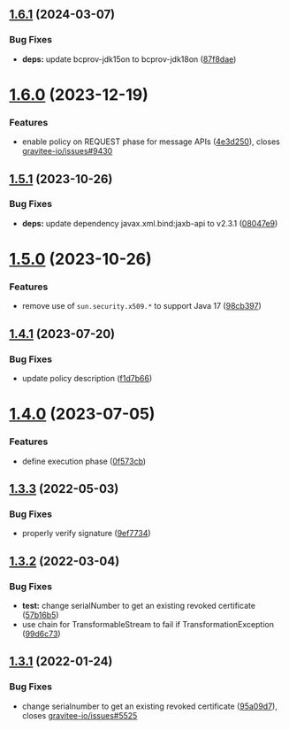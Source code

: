 ## [1.6.1](https://github.com/gravitee-io/gravitee-policy-jws/compare/1.6.0...1.6.1) (2024-03-07)


### Bug Fixes

* **deps:** update bcprov-jdk15on to bcprov-jdk18on ([87f8dae](https://github.com/gravitee-io/gravitee-policy-jws/commit/87f8dae3b46263963a545141b7b953e516b91082))

# [1.6.0](https://github.com/gravitee-io/gravitee-policy-jws/compare/1.5.1...1.6.0) (2023-12-19)


### Features

* enable policy on REQUEST phase for message APIs ([4e3d250](https://github.com/gravitee-io/gravitee-policy-jws/commit/4e3d25028450009adf15f1d68551c621d27d94ae)), closes [gravitee-io/issues#9430](https://github.com/gravitee-io/issues/issues/9430)

## [1.5.1](https://github.com/gravitee-io/gravitee-policy-jws/compare/1.5.0...1.5.1) (2023-10-26)


### Bug Fixes

* **deps:** update dependency javax.xml.bind:jaxb-api to v2.3.1 ([08047e9](https://github.com/gravitee-io/gravitee-policy-jws/commit/08047e9fa8bcaaa4deb6970c19830efae756844e))

# [1.5.0](https://github.com/gravitee-io/gravitee-policy-jws/compare/1.4.1...1.5.0) (2023-10-26)


### Features

* remove use of `sun.security.x509.*` to support Java 17 ([98cb397](https://github.com/gravitee-io/gravitee-policy-jws/commit/98cb3975beacda6e65dc6acec6145ecc3d76bd51))

## [1.4.1](https://github.com/gravitee-io/gravitee-policy-jws/compare/1.4.0...1.4.1) (2023-07-20)


### Bug Fixes

* update policy description ([f1d7b66](https://github.com/gravitee-io/gravitee-policy-jws/commit/f1d7b66f5e449db8e92f79b9b99fd74dd0e49874))

# [1.4.0](https://github.com/gravitee-io/gravitee-policy-jws/compare/1.3.3...1.4.0) (2023-07-05)


### Features

* define execution phase ([0f573cb](https://github.com/gravitee-io/gravitee-policy-jws/commit/0f573cb2ce50a20b0ca808f2b47f1f22239be136))

## [1.3.3](https://github.com/gravitee-io/gravitee-policy-jws/compare/1.3.2...1.3.3) (2022-05-03)


### Bug Fixes

* properly verify signature ([9ef7734](https://github.com/gravitee-io/gravitee-policy-jws/commit/9ef77345fa1fb4732c8d58226ec0108f516e214e))

## [1.3.2](https://github.com/gravitee-io/gravitee-policy-jws/compare/1.3.1...1.3.2) (2022-03-04)


### Bug Fixes

* **test:** change serialNumber to get an existing revoked certificate ([57b16b5](https://github.com/gravitee-io/gravitee-policy-jws/commit/57b16b5dfc6dab9dd7bfc3d84e3a46b0cfd56da4))
* use chain for TransformableStream to fail if TransformationException ([99d6c73](https://github.com/gravitee-io/gravitee-policy-jws/commit/99d6c73ce5e0513e2816ca44beac8214f870c4de))

## [1.3.1](https://github.com/gravitee-io/gravitee-policy-jws/compare/1.3.0...1.3.1) (2022-01-24)


### Bug Fixes

* change serialnumber to get an existing revoked certificate ([95a09d7](https://github.com/gravitee-io/gravitee-policy-jws/commit/95a09d7b19dce319b756cfa5723a96507a4a101f)), closes [gravitee-io/issues#5525](https://github.com/gravitee-io/issues/issues/5525)
